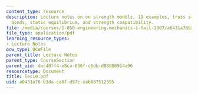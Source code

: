 ```yaml
---
content_type: resource
description: Lecture notes on on strength models, 1D examples, truss structures, atomic
  bonds, static equilibrium, and strength compatibility.
file: /media/courses/1-050-engineering-mechanics-i-fall-2007/a0431a76b3dace8fd97ceab087512395_lec10.pdf
file_type: application/pdf
learning_resource_types:
- Lecture Notes
ocw_type: OCWFile
parent_title: Lecture Notes
parent_type: CourseSection
parent_uid: dec40ff4-e8ca-636f-c6db-d88880914a96
resourcetype: Document
title: lec10.pdf
uid: a0431a76-b3da-ce8f-d97c-eab087512395
---
```

